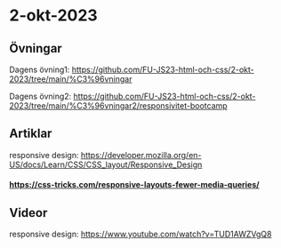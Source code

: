 # 2-okt-2023

## Övningar
Dagens övning1: https://github.com/FU-JS23-html-och-css/2-okt-2023/tree/main/%C3%96vningar

Dagens övning2: https://github.com/FU-JS23-html-och-css/2-okt-2023/tree/main/%C3%96vningar2/responsivitet-bootcamp
## Artiklar

responsive design: https://developer.mozilla.org/en-US/docs/Learn/CSS/CSS_layout/Responsive_Design
#### https://css-tricks.com/responsive-layouts-fewer-media-queries/

## Videor

responsive design: https://www.youtube.com/watch?v=TUD1AWZVgQ8

